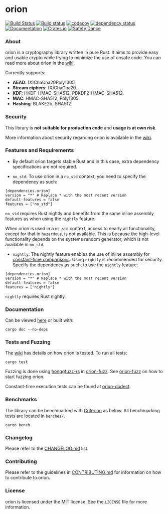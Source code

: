# orion
[![Build Status](https://travis-ci.org/brycx/orion.svg?branch=crates-published)](https://travis-ci.org/brycx/orion) [![Build status](https://ci.appveyor.com/api/projects/status/x4o6vneh087io03s/branch/crates-published?svg=true)](https://ci.appveyor.com/project/brycx/orion/branch/crates-published) [![codecov](https://codecov.io/gh/brycx/orion/branch/crates-published/graph/badge.svg)](https://codecov.io/gh/brycx/orion) [![dependency status](https://deps.rs/repo/github/brycx/orion/status.svg)](https://deps.rs/repo/github/brycx/orion) [![Documentation](https://docs.rs/orion/badge.svg)](https://docs.rs/orion/) [![Crates.io](https://img.shields.io/crates/v/orion.svg)](https://crates.io/crates/orion) [![Safety Dance](https://img.shields.io/badge/unsafe-forbidden-success.svg)](https://github.com/rust-secure-code/safety-dance/)


### About
orion is a cryptography library written in pure Rust. It aims to provide easy and usable crypto while trying to minimize the use of unsafe code. You can read more about orion in the [wiki](https://github.com/brycx/orion/wiki).

Currently supports:
* **AEAD**: (X)ChaCha20Poly1305.
* **Stream ciphers**: (X)ChaCha20.
* **KDF**: HKDF-HMAC-SHA512, PBKDF2-HMAC-SHA512.
* **MAC**: HMAC-SHA512, Poly1305.
* **Hashing**: BLAKE2b, SHA512.

### Security
This library is **not suitable for production code** and **usage is at own risk**.

More information about security regarding orion is available in the [wiki](https://github.com/brycx/orion/wiki/Security).


### Features and Requirements
- By default orion targets stable Rust and in this case, extra dependency specifications are not required.

- `no_std`: To use orion in a `no_std` context, you need to specify the dependency as such:
```
[dependencies.orion]
version = "*" # Replace * with the most recent version
default-features = false
features = ["no_std"]
```
`no_std` requires Rust nightly and benefits from the same inline assembly features as when using the `nightly` feature.

When orion is used in a `no_std` context, access to nearly all functionality, except for that in
`hazardous`, is not available. This is because the high-level functionality depends on the systems random generator,
which is not available in `no_std`.

- `nightly`: The nightly feature enables the use of inline assembly for [constant-time comparisons](https://crates.io/crates/subtle). Using `nightly` is recommended for security. Specify the dependency as such, to use the `nightly` feature:
```
[dependencies.orion]
version = "*" # Replace * with the most recent version
default-features = false
features = ["nightly"]
```
`nightly` requires Rust nightly.

### Documentation
Can be viewed [here](https://docs.rs/orion) or built with:

```
cargo doc --no-deps
```

### Tests and Fuzzing
The [wiki](https://github.com/brycx/orion/wiki/Testing-suite) has details on how orion is tested. To run all tests:
```
cargo test
```

Fuzzing is done using [honggfuzz-rs](https://github.com/rust-fuzz/honggfuzz-rs) in [orion-fuzz](https://github.com/brycx/orion-fuzz). See [orion-fuzz](https://github.com/brycx/orion-fuzz) on how to start fuzzing orion.

Constant-time execution tests can be found at [orion-dudect](https://github.com/brycx/orion-dudect).

### Benchmarks
The library can be benchmarked with [Criterion](https://github.com/bheisler/criterion.rs) as below. All benchmarking tests are located in `benches/`.
```
cargo bench
```
### Changelog
Please refer to the [CHANGELOG.md](https://github.com/brycx/orion/blob/master/CHANGELOG.md) list.

### Contributing
Please refer to the guidelines in [CONTRIBUTING.md](https://github.com/brycx/orion/blob/master/CONTRIBUTING.md) for information on how to contribute to orion.

### License
orion is licensed under the MIT license. See the `LICENSE` file for more information.

